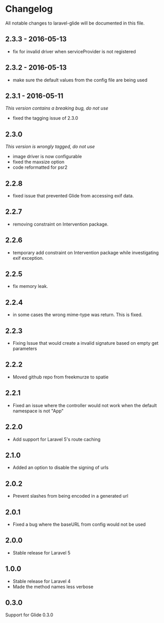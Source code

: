 # Changelog

All notable changes to laravel-glide will be documented in this file.

## 2.3.3 - 2016-05-13

- fix for invalid driver when serviceProvider is not registered

## 2.3.2 - 2016-05-13

- make sure the default values from the config file are being used

## 2.3.1 - 2016-05-11
*This version contains a breaking bug, do not use*

- fixed the tagging issue of 2.3.0

## 2.3.0
*This version is wrongly tagged, do not use*

- image driver is now configurable
- fixed the maxsize option
- code reformatted for psr2

## 2.2.8
- fixed issue that prevented Glide from accessing exif data.

## 2.2.7
- removing constraint on Intervention package.

## 2.2.6
- temporary add constraint on Intervention package while investigating exif exception.

## 2.2.5
- fix memory leak.

## 2.2.4
- in some cases the wrong mime-type was return. This is fixed.

## 2.2.3
- Fixing Issue that would create a invalid signature based on empty get parameters

## 2.2.2
- Moved github repo from freekmurze to spatie

## 2.2.1
- Fixed an issue where the controller would not work when the default namespace is not "App"

## 2.2.0
- Add support for Laravel 5's route caching

## 2.1.0
- Added an option to disable the signing of urls

## 2.0.2
- Prevent slashes from being encoded in a generated url

## 2.0.1
- Fixed a bug where the baseURL from config would not be used

## 2.0.0
- Stable release for Laravel 5

## 1.0.0
- Stable release for Laravel 4
- Made the method names less verbose

## 0.3.0
Support for Glide 0.3.0
